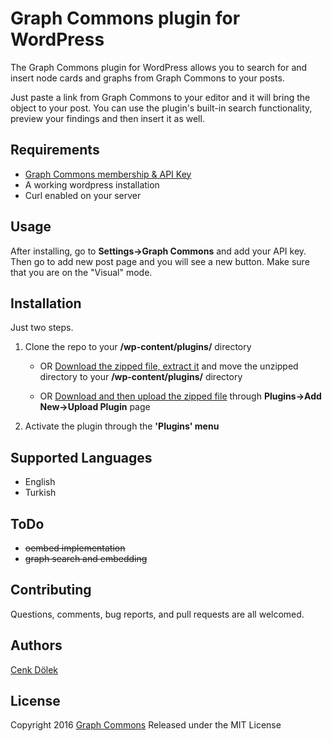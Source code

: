 # Graph Commons plugin for WordPress

The Graph Commons plugin for WordPress allows you to search for and insert node cards and graphs from Graph Commons to your posts.

Just paste a link from Graph Commons to your editor and it will bring the object to your post. You can use the plugin's built-in search functionality, preview your findings and then insert it as well.

Requirements
--------

* [Graph Commons membership & API Key](http://graphcommons.github.io/api-v1/)
* A working wordpress installation
* Curl enabled on your server

Usage
------
After installing, go to **Settings->Graph Commons** and add your API key. Then go to add new post page and you will see a new button. Make sure that you are on the "Visual" mode.


Installation
------------

Just two steps.

1. Clone the repo to your **/wp-content/plugins/** directory

    * OR [Download the zipped file, extract it](https://github.com/cdolek/graphcommons-wordpress/archive/master.zip) and move the unzipped directory to your **/wp-content/plugins/** directory

    * OR [Download and then upload the zipped file](https://github.com/cdolek/graphcommons-wordpress/archive/master.zip) through **Plugins->Add New->Upload Plugin** page

2. Activate the plugin through the **'Plugins' menu**

Supported Languages
-------------------

* English
* Turkish

ToDo
------------
* ~~oembed implementation~~
* ~~graph search and embedding~~


Contributing
------------

Questions, comments, bug reports, and pull requests are all welcomed.

Authors
-------

[Cenk Dölek](mailto:cdolek@gmail.com)

License
-------

Copyright 2016 [Graph Commons](https://graphcommons.com)
Released under the MIT License
